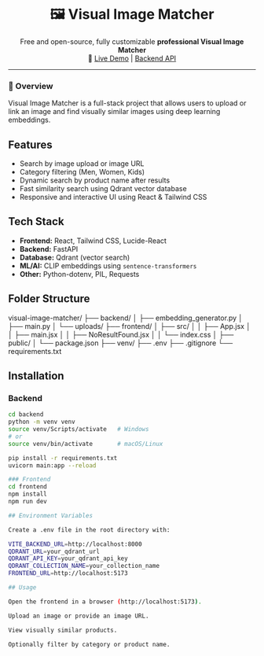 <h1 align="center">🖼️ Visual Image Matcher</h1>

<p align="center">
Free and open-source, fully customizable <b>professional Visual Image Matcher</b><br>
🔗 <a href="https://your-frontend.vercel.app" target="_blank">Live Demo</a> |
<a href="https://janaksorout-visual-image-backend-deploy.hf.space" target="_blank">Backend API</a>
</p>

---

### 🧠 Overview
Visual Image Matcher is a full-stack project that allows users to upload or link an image and find visually similar images using deep learning embeddings.


## Features

- Search by image upload or image URL
- Category filtering (Men, Women, Kids)
- Dynamic search by product name after results
- Fast similarity search using Qdrant vector database
- Responsive and interactive UI using React & Tailwind CSS

## Tech Stack

- **Frontend:** React, Tailwind CSS, Lucide-React
- **Backend:** FastAPI
- **Database:** Qdrant (vector search)
- **ML/AI:** CLIP embeddings using `sentence-transformers`
- **Other:** Python-dotenv, PIL, Requests

## Folder Structure

visual-image-matcher/
├── backend/
│ ├── embedding_generator.py
│ ├── main.py
│ └── uploads/
├── frontend/
│ ├── src/
│ │ ├── App.jsx
│ │ ├── main.jsx
│ │ ├── NoResultFound.jsx
│ │ └── index.css
│ ├── public/
│ └── package.json
├── venv/
├── .env
├── .gitignore
└── requirements.txt



## Installation

### Backend

```bash
cd backend
python -m venv venv
source venv/Scripts/activate   # Windows
# or
source venv/bin/activate       # macOS/Linux

pip install -r requirements.txt
uvicorn main:app --reload

### Frontend
cd frontend
npm install
npm run dev

## Environment Variables

Create a .env file in the root directory with:

VITE_BACKEND_URL=http://localhost:8000
QDRANT_URL=your_qdrant_url
QDRANT_API_KEY=your_qdrant_api_key
QDRANT_COLLECTION_NAME=your_collection_name
FRONTEND_URL=http://localhost:5173

## Usage

Open the frontend in a browser (http://localhost:5173).

Upload an image or provide an image URL.

View visually similar products.

Optionally filter by category or product name.

